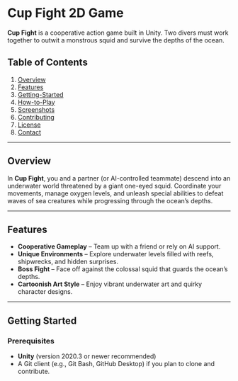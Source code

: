 # Cup Fight 2D Game
 **Cup Fight** is a cooperative action game built in Unity. Two divers must work together to outwit a monstrous squid and survive the depths of the ocean.

## Table of Contents
1. [Overview](#overview)
2. [Features](#features)
3. [Getting-Started](#getting-started)
4. [How-to-Play](#how-to-play)
5. [Screenshots](#screenshots)
6. [Contributing](#contributing)
7. [License](#license)
8. [Contact](#contact)

---

## Overview
In **Cup Fight**, you and a partner (or AI-controlled teammate) descend into an underwater world threatened by a giant one-eyed squid. Coordinate your movements, manage oxygen levels, and unleash special abilities to defeat waves of sea creatures while progressing through the ocean’s depths.

---

## Features
- **Cooperative Gameplay** – Team up with a friend or rely on AI support.  
- **Unique Environments** – Explore underwater levels filled with reefs, shipwrecks, and hidden surprises.  
- **Boss Fight** – Face off against the colossal squid that guards the ocean’s depths.  
- **Cartoonish Art Style** – Enjoy vibrant underwater art and quirky character designs.

---

## Getting Started

### Prerequisites
- **Unity** (version 2020.3 or newer recommended)
- A Git client (e.g., Git Bash, GitHub Desktop) if you plan to clone and contribute.
